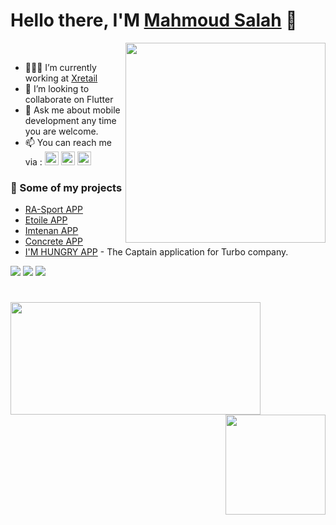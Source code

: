 # Hello there, I'M [Mahmoud Salah](https://www.linkedin.com/in/mahmoudsalah37/) 👋

<img align="right" src="https://raw.githubusercontent.com/MicaelliMedeiros/micaellimedeiros/master/image/computer-illustration.png" width="320"/> <br/>

- 👨🏽‍💻 I’m currently working at [Xretail](https://xretail.com/)  
- 👯 I’m looking to collaborate on Flutter
- 💬 Ask me about mobile development any time you are welcome.
- 📫 You can reach me via : 
  [<img src="https://upload.wikimedia.org/wikipedia/commons/5/5e/WhatsApp_icon.png" alt="drawing" width="22"/>](https://wa.me/+201556460005)
  [<img src="https://i.postimg.cc/2yJC2YYM/linkedin.png" alt="drawing" width="22"/>](https://www.linkedin.com/in/mahmoudsalah37/)
[<img src="https://cdn-icons-png.flaticon.com/512/2111/2111628.png" alt="drawing" width="22"/>](https://stackoverflow.com/users/8888756/mahmoud-salah-eldin-foxico)

### 🚀 Some of my projects

- [RA-Sport APP]()<br/>
- [Etoile APP]()<br/>
- [Imtenan APP]()<br/>
- [Concrete APP]()<br/>
- [I'M HUNGRY APP](https://play.google.com/store/apps/details?id=com.imhungry.www&hl=ar&gl=US) - The Captain application for Turbo company.<br/>
<!-- - [Ahmed Nasser Portfolio](https://ahmednasser74.github.io/ahmednasser/) - My portfolio web site by flutter.<br/> -->

![](https://img.shields.io/badge/AppStore-4Apps-0D47A1) ![](https://img.shields.io/badge/PlayStore-4Apps-43A047) ![](https://img.shields.io/badge/Exp-+4year-7f0000)

#
<p align="center">
  <img align="left"  height="180" width="400" src="https://github-readme-stats.vercel.app/api?username=mahmoudsalah37&&show_icons=true" />
  <img align="right" height="160" src="https://github-readme-stats.vercel.app/api/top-langs/?username=mahmoudsalah37&layout=compact" />

</p>
<!---
[![Flutter](https://img.shields.io/badge/Flutter-%2302569B.svg?style=for-the-badge&logo=Flutter&logoColor=white)](#) [![Firebase](https://img.shields.io/badge/firebase-%23039BE5.svg?style=for-the-badge&logo=firebase)](#) 
[![Discord](https://img.shields.io/discord/888523488376279050.svg?style=for-the-badge&colorA=7289da&label=Chat%20on%20Discord)](https://discord.gg/MP3sEXPTnx) [![Open Source Love](https://badges.frapsoft.com/os/v1/open-source.svg?v=103)](#)
    
[![pub package](https://img.shields.io/pub/v/awesome_notifications.svg)](https://pub.dev/packages/awesome_notifications)
[![Likes](https://badges.bar/awesome_notifications/likes)](https://pub.dev/packages/awesome_notifications/score)
[![popularity](https://badges.bar/awesome_notifications/popularity)](https://pub.dev/packages/awesome_notifications/score)
[![pub points](https://badges.bar/awesome_notifications/pub%20points)](https://pub.dev/packages/awesome_notifications/score)
-->




<!---### Languages and Tools:
<img src="https://raw.githubusercontent.com/github/explore/80688e429a7d4ef2fca1e82350fe8e3517d3494d/topics/flutter/flutter.png" width="22"/><img src="https://raw.githubusercontent.com/github/explore/80688e429a7d4ef2fca1e82350fe8e3517d3494d/topics/dart/dart.png" width="22"/> 
<img src="https://raw.githubusercontent.com/github/explore/80688e429a7d4ef2fca1e82350fe8e3517d3494d/topics/android/android.png" width="22"/> 
-->

<!---### Previous companies
- [I'M HUNGRY](https://www.imhungry.co/)<br/>
- [Ipda3Tech](https://ipda3.com/)<br/>-->
